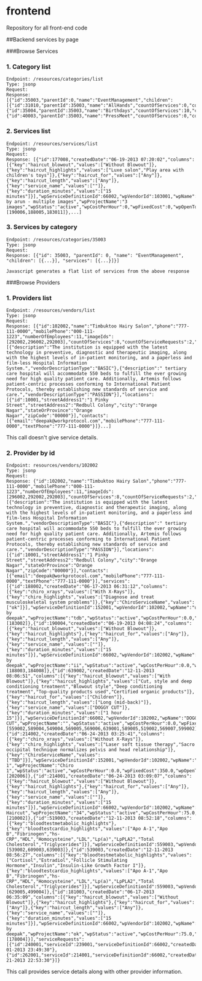 frontend
========

Repository for all front-end code

##Backend services by page

###Browse Services
### 1. Category list
    Endpoint: /resources/categories/list  
    Type: jsonp  
    Request:   
    Response: [{"id":35003,"parentId":0,"name":"EventManagement","children":[{"id":31010,"parentId":35003,"name":"AllHands","countOfServices":0,"countOfServiceDefinitions":0},{"id":35004,"parentId":35003,"name":"Birthdays","countOfServices":10,"countOfServiceDefinitions":1},{"id":40003,"parentId":35003,"name":"PressMeet","countOfServices":0,"countOfServiceDefinitions":0}],"countOfServices":10,"countOfServiceDefinitions":1},...]

### 2. Services list
    Endpoint: /resources/services/list 
    Type: jsonp  
    Request:   
    Response: [{"id":177008,"createdDate":"06-19-2013 07:20:02","columns":[{"key":"haircut_blowout","values":["Without Blowout"]},{"key":"haircut_highlights","values":["Luxe salon","Play area with children's toys"]},{"key":"haircut_for","values":["Any"]},{"key":"haircut_length","values":["Any"]},{"key":"service_name","values":[""]},{"key":"duration_minutes","values":["15 minutes"]}],"wpServiceDefinitionId":66002,"wpVendorId":103001,"wpName":"serviceDefinition327 by arun - multiple images","wpProjectName":"3 images","wpStatus":"active","wpCostPerHour":0,"wpFixedCost":0,"wpOpenToQuote":false,"wpLocationId":0,"wpDuration":0,"wpImageIds":[190006,188005,183011]},...]

### 3. Services by category
    Endpoint: /resources/categories/35003
    Type: jsonp  
    Request:   
    Response: [{"id": 35003, "parentId": 0, "name": "EventManagement", "children": [{...}], "services": [{...}]}]
    
    Javascript generates a flat list of services from the above response

###Browse Providers
### 1. Providers list
    Endpoint: /resources/vendors/list  
    Type: jsonp  
    Request:   
    Response: [{"id":102002,"name":"Timbuktoo Hairy Salon","phone":"777-111-0000","mobilePhone":"000-111-1223","numberOfEmployees":11,"imageIds":[292002,296002,292003],"countOfServices":8,"countOfServiceRequests":2,"descriptions":[{"description":"The institution is equipped with the latest technology in preventive, diagnostic and therapeutic imaging, along with the highest levels of in-patient monitoring, and a paperless and film-less Hospital Information System.","vendorDescriptionType":"BASIC"},{"description":" tertiary care hospital will accommodate 550 beds to fulfill the ever growing need for high quality patient care. Additionally, Artemis follows patient-centric processes conforming to International Patient Protocols, thereby establishing new standards of service and care.","vendorDescriptionType":"PASSION"}],"locations":[{"id":10001,"streetAddress1":"1 Pinky Street","streetAddress2":"Redbull Colony","city":"Orange Nagar","stateOrProvince":"Orange Nagar","zipCode":"00000"}],"contacts":[{"email":"deepak@workprotocol.com","mobilePhone":"777-111-0000","textPhone":"777-111-0000"}]}...]

This call doesn't give service details.

### 2. Provider by id
    Endpoint: resources/vendors/102002
    Type: jsonp  
    Request:   
    Response: {"id":102002,"name":"Timbuktoo Hairy Salon","phone":"777-111-0000","mobilePhone":"000-111-1223","numberOfEmployees":11,"imageIds":[296002,292002,292003],"countOfServices":8,"countOfServiceRequests":2,"descriptions":[{"description":"The institution is equipped with the latest technology in preventive, diagnostic and therapeutic imaging, along with the highest levels of in-patient monitoring, and a paperless and film-less Hospital Information System.","vendorDescriptionType":"BASIC"},{"description":" tertiary care hospital will accommodate 550 beds to fulfill the ever growing need for high quality patient care. Additionally, Artemis follows patient-centric processes conforming to International Patient Protocols, thereby establishing new standards of service and care.","vendorDescriptionType":"PASSION"}],"locations":[{"id":10001,"streetAddress1":"1 Pinky Street","streetAddress2":"Redbull Colony","city":"Orange Nagar","stateOrProvince":"Orange Nagar","zipCode":"00000"}],"contacts":[{"email":"deepak@workprotocol.com","mobilePhone":"777-111-0000","textPhone":"777-111-0000"}],"services":[{"id":188002,"createdDate":"06-17-2013 06:31:12","columns":[{"key":"chiro_xrays","values":["With X-Rays"]},{"key":"chiro_highlights","values":["Diagnose and treat musculoskeletal system problems"]},{"key":"ChiroServiceName","values":["ok"]}],"wpServiceDefinitionId":152001,"wpVendorId":102002,"wpName":"undefined by deepak","wpProjectName":"tdb","wpStatus":"active","wpCostPerHour":0.0,"wpFixedCost":50.0,"wpOpenToQuote":false,"wpLocationId":0,"wpDuration":30,"wpImageIds":[183002]},{"id":190004,"createdDate":"06-19-2013 04:08:24","columns":[{"key":"haircut_blowout","values":["Without Blowout"]},{"key":"haircut_highlights"},{"key":"haircut_for","values":["Any"]},{"key":"haircut_length","values":["Any"]},{"key":"service_name","values":[""]},{"key":"duration_minutes","values":["15 minutes"]}],"wpServiceDefinitionId":66002,"wpVendorId":102002,"wpName":"serviceDefinition327 by deepak","wpProjectName":"ii","wpStatus":"active","wpCostPerHour":0.0,"wpFixedCost":70.0,"wpOpenToQuote":true,"wpLocationId":0,"wpDuration":45,"wpImageIds":[188003,184008]},{"id":639002,"createdDate":"12-11-2013 08:06:51","columns":[{"key":"haircut_blowout","values":["With Blowout"]},{"key":"haircut_highlights","values":["Cut, style and deep conditioning treatment","Blowout style","Deep conditioning treatment","Top-quality products used","Certified organic products"]},{"key":"haircut_for","values":["Children"]},{"key":"haircut_length","values":["Long (mid-back)"]},{"key":"service_name","values":["DOGGY CUT"]},{"key":"duration_minutes","values":["1 hour 15"]}],"wpServiceDefinitionId":66002,"wpVendorId":102002,"wpName":"DOGGY CUT","wpProjectName":"","wpStatus":"active","wpCostPerHour":0.0,"wpFixedCost":200.0,"wpOpenToQuote":false,"wpLocationId":10001,"wpDuration":15,"wpImageIds":[559002,589004,549004,569005,569006,639001,589005,519002,569007,599002]},{"id":214002,"createdDate":"06-24-2013 03:25:41","columns":[{"key":"chiro_xrays","values":["Without X-Rays"]},{"key":"chiro_highlights","values":["Laser soft tissue therapy","Sacro occipital technique normalizes pelvis and head relationship"]},{"key":"ChiroServiceName","values":["TBD"]}],"wpServiceDefinitionId":152001,"wpVendorId":102002,"wpName":"Chiro 1","wpProjectName":"Chiro 1","wpStatus":"active","wpCostPerHour":0.0,"wpFixedCost":350.0,"wpOpenToQuote":true,"wpLocationId":2001,"wpDuration":60,"wpImageIds":[202006]},{"id":214001,"createdDate":"06-24-2013 03:09:07","columns":[{"key":"haircut_blowout","values":["Without Blowout"]},{"key":"haircut_highlights"},{"key":"haircut_for","values":["Any"]},{"key":"haircut_length","values":["Any"]},{"key":"service_name","values":[""]},{"key":"duration_minutes","values":["15 minutes"]}],"wpServiceDefinitionId":66002,"wpVendorId":102002,"wpName":"Children Haircut","wpProjectName":"34","wpStatus":"active","wpCostPerHour":75.0,"wpFixedCost":200.0,"wpOpenToQuote":true,"wpLocationId":2001,"wpDuration":45,"wpImageIds":[210002]},{"id":519003,"createdDate":"12-11-2013 08:52:18","columns":[{"key":"bloodtestmetabolic_highlights"},{"key":"bloodtestcardio_highlights","values":["Apo A-1","Apo B","Fibrinogen","hs-CRP","HDL","Homocysteine","LDL","Lp(a)","LpPLA2","Total Cholesterol","Triglycerides"]}],"wpServiceDefinitionId":559003,"wpVendorId":102002,"wpName":"eâ€‘Checkup","wpProjectName":"","wpStatus":"active","wpCostPerHour":0.0,"wpFixedCost":0.0,"wpOpenToQuote":false,"wpLocationId":0,"wpDuration":0,"wpImageIds":[539002,609003,639003]},{"id":539003,"createdDate":"12-11-2013 08:56:27","columns":[{"key":"bloodtestmetabolic_highlights","values":["Cortisol","Estradiol","Follicle Stimulating Hormone","Insulin","Insulin-Like Growth Factor I"]},{"key":"bloodtestcardio_highlights","values":["Apo A-1","Apo B","Fibrinogen","hs-CRP","HDL","Homocysteine","LDL","Lp(a)","LpPLA2","Total Cholesterol","Triglycerides"]}],"wpServiceDefinitionId":559003,"wpVendorId":102002,"wpName":"Baseline","wpProjectName":"Baseline","wpStatus":"active","wpCostPerHour":0.0,"wpFixedCost":1200.0,"wpOpenToQuote":false,"wpLocationId":10001,"wpDuration":30,"wpImageIds":[629005,499004]},{"id":181003,"createdDate":"06-17-2013 06:35:09","columns":[{"key":"haircut_blowout","values":["Without Blowout"]},{"key":"haircut_highlights"},{"key":"haircut_for","values":["Any"]},{"key":"haircut_length","values":["Any"]},{"key":"service_name","values":[""]},{"key":"duration_minutes","values":["15 minutes"]}],"wpServiceDefinitionId":66002,"wpVendorId":102002,"wpName":"serviceDefinition327 by deepak","wpProjectName":"ok","wpStatus":"active","wpCostPerHour":75.0,"wpFixedCost":400.0,"wpOpenToQuote":false,"wpLocationId":0,"wpDuration":75,"wpImageIds":[178004]}],"serviceRequests":[{"id":240001,"serviceId":239001,"serviceDefinitionId":66002,"createdDate":"07-01-2013 23:49:30"},{"id":262001,"serviceId":214001,"serviceDefinitionId":66002,"createdDate":"07-21-2013 22:53:30"}]}

This call provides service details along with other provider information.
